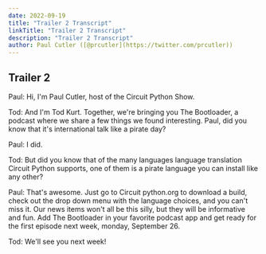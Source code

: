```yaml
---
date: 2022-09-19
title: "Trailer 2 Transcript"
linkTitle: "Trailer 2 Transcript"
description: "Trailer 2 Transcript"
author: Paul Cutler ([@prcutler](https://twitter.com/prcutler))
---
```


## Trailer 2

Paul: Hi, I'm Paul Cutler, host of the Circuit Python Show. 

Tod: And I'm Tod Kurt. Together, we're bringing you The Bootloader, a podcast where we share a few things we found interesting. Paul, did you know that it's international talk like a pirate day? 

Paul: I did. 

Tod: But did you know that of the many languages language translation Circuit Python supports, one of them is a pirate language you can install like any other? 

Paul: That's awesome. Just go to Circuit python.org to download a build, check out the drop down menu with the language choices, and you can't miss it. Our news items won't all be this silly, but they will be informative and fun. Add The Bootloader in your favorite podcast app and get ready for the first episode next week, monday, September 26. 

Tod: We'll see you next week!
